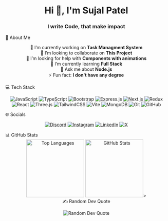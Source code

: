<h1 align="center">Hi 👋, I'm Sujal Patel</h1> <h3 align="center">I write Code, that make impact</h3>
💫 About Me
<p align="center"> 🔭 I’m currently working on <strong>Task Managment System</strong><br> 👯 I’m looking to collaborate on <strong>This Project</strong><br> 🤝 I’m looking for help with <strong>Components with animations</strong><br> 🌱 I’m currently learning <strong>Full Stack</strong><br> 💬 Ask me about <strong>Node.js</strong><br> ⚡ Fun fact: <strong>I don't have any degree</strong> </p>
💻 Tech Stack
<p align="center"> <img src="https://img.shields.io/badge/javascript-%23323330.svg?style=for-the-badge&logo=javascript&logoColor=%23F7DF1E" alt="JavaScript"> <img src="https://img.shields.io/badge/typescript-%23007ACC.svg?style=for-the-badge&logo=typescript&logoColor=white" alt="TypeScript"> <img src="https://img.shields.io/badge/bootstrap-%238511FA.svg?style=for-the-badge&logo=bootstrap&logoColor=white" alt="Bootstrap"> <img src="https://img.shields.io/badge/express.js-%23404d59.svg?style=for-the-badge&logo=express&logoColor=%2361DAFB" alt="Express.js"> <img src="https://img.shields.io/badge/Next-black?style=for-the-badge&logo=next.js&logoColor=white" alt="Next.js"> <img src="https://img.shields.io/badge/redux-%23593d88.svg?style=for-the-badge&logo=redux&logoColor=white" alt="Redux"> <img src="https://img.shields.io/badge/react-%2320232a.svg?style=for-the-badge&logo=react&logoColor=%2361DAFB" alt="React"> <img src="https://img.shields.io/badge/threejs-black?style=for-the-badge&logo=three.js&logoColor=white" alt="Three.js"> <img src="https://img.shields.io/badge/tailwindcss-%2338B2AC.svg?style=for-the-badge&logo=tailwind-css&logoColor=white" alt="TailwindCSS"> <img src="https://img.shields.io/badge/vite-%23646CFF.svg?style=for-the-badge&logo=vite&logoColor=white" alt="Vite"> <img src="https://img.shields.io/badge/MongoDB-%234ea94b.svg?style=for-the-badge&logo=mongodb&logoColor=white" alt="MongoDB"> <img src="https://img.shields.io/badge/git-%23F05033.svg?style=for-the-badge&logo=git&logoColor=white" alt="Git"> <img src="https://img.shields.io/badge/github-%23121011.svg?style=for-the-badge&logo=github&logoColor=white" alt="GitHub"> </p>
🌐 Socials
<p align="center"> <a href="https://discord.gg/epscvuD2"><img src="https://img.shields.io/badge/Discord-%237289DA.svg?logo=discord&logoColor=white" alt="Discord"></a> <a href="https://instagram.com/developer_sujal"><img src="https://img.shields.io/badge/Instagram-%23E4405F.svg?logo=Instagram&logoColor=white" alt="Instagram"></a> <a href="https://linkedin.com/in/sujal-patel-5b5788323"><img src="https://img.shields.io/badge/LinkedIn-%230077B5.svg?logo=linkedin&logoColor=white" alt="LinkedIn"></a> <a href="https://x.com/@sujalpatelcoder"><img src="https://img.shields.io/badge/X-black.svg?logo=X&logoColor=white" alt="X"></a> </p>
📊 GitHub Stats
<div align="center"> <img height="180em" src="https://github-readme-stats.vercel.app/api/top-langs?username=devsujalpatel&show_icons=true&locale=en&layout=compact&theme=dark" alt="Top Languages"> <img height="180em" src="https://github-readme-stats.vercel.app/api?username=devsujalpatel&show_icons=true&locale=en&theme=dark" alt="GitHub Stats">><div>
✍️ Random Dev Quote
<p align="center"> <img src="https://quotes-github-readme.vercel.app/api?type=horizontal&theme=radical" alt="Random Dev Quote"> </p>
